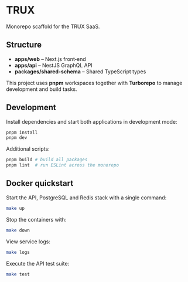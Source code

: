 # TRUX

Monorepo scaffold for the TRUX SaaS.

## Structure

- **apps/web** – Next.js front‑end
- **apps/api** – NestJS GraphQL API
- **packages/shared-schema** – Shared TypeScript types

This project uses **pnpm** workspaces together with **Turborepo** to manage
development and build tasks.

## Development

Install dependencies and start both applications in development mode:

```bash
pnpm install
pnpm dev
```

Additional scripts:

```bash
pnpm build # build all packages
pnpm lint  # run ESLint across the monorepo
```

## Docker quickstart

Start the API, PostgreSQL and Redis stack with a single command:

```bash
make up
```

Stop the containers with:

```bash
make down
```

View service logs:

```bash
make logs
```

Execute the API test suite:

```bash
make test
```
